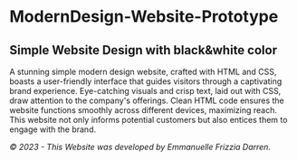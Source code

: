 # ModernDesign-Website-Prototype

## Simple Website Design with black&white color

A stunning simple modern design website, crafted with HTML and CSS, boasts a user-friendly interface that guides visitors through a captivating brand experience.  Eye-catching visuals and crisp text, laid out with CSS, draw attention to the company's offerings.  Clean HTML code ensures the website functions smoothly across different devices, maximizing reach.  This website not only informs potential customers but also entices them to engage with the brand.

_© 2023 - This Website was developed by Emmanuelle Frizzia Darren._
